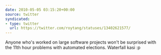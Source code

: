 ```yaml
---
date: 2010-05-05 03:15:20+00:00
source: twitter
syndicated:
- type: twitter
  url: https://twitter.com/roytang/statuses/13402621577/
---
```


Anyone who's worked on large software projects won't be surprised with the 11th hour problems with automated elections. Waterfall kasi :p